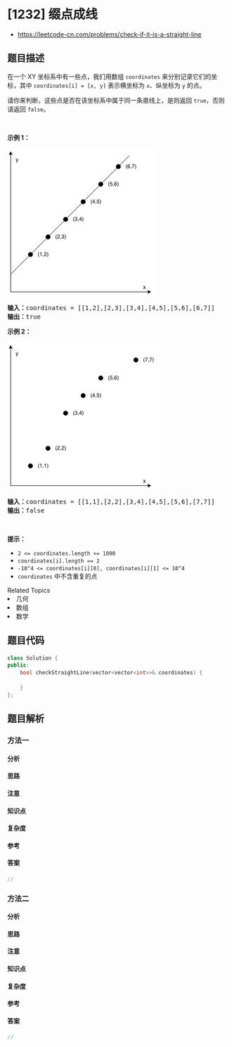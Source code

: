 

# [1232] 缀点成线
* https://leetcode-cn.com/problems/check-if-it-is-a-straight-line


## 题目描述

<p>在一个&nbsp;XY 坐标系中有一些点，我们用数组&nbsp;<code>coordinates</code>&nbsp;来分别记录它们的坐标，其中&nbsp;<code>coordinates[i] = [x, y]</code>&nbsp;表示横坐标为 <code>x</code>、纵坐标为 <code>y</code>&nbsp;的点。</p>

<p>请你来判断，这些点是否在该坐标系中属于同一条直线上，是则返回 <code>true</code>，否则请返回 <code>false</code>。</p>

<p>&nbsp;</p>

<p><strong>示例 1：</strong></p>

<p><img alt="" src="https://raw.githubusercontent.com/algoboy101/LeetCodeCrowdsource/master/imgs/untitled-diagram-2.jpg" style="height: 336px; width: 336px;"></p>

<pre><strong>输入：</strong>coordinates = [[1,2],[2,3],[3,4],[4,5],[5,6],[6,7]]
<strong>输出：</strong>true
</pre>

<p><strong>示例 2：</strong></p>

<p><strong><img alt="" src="https://raw.githubusercontent.com/algoboy101/LeetCodeCrowdsource/master/imgs/untitled-diagram-1.jpg" style="height: 336px; width: 348px;"></strong></p>

<pre><strong>输入：</strong>coordinates = [[1,1],[2,2],[3,4],[4,5],[5,6],[7,7]]
<strong>输出：</strong>false
</pre>

<p>&nbsp;</p>

<p><strong>提示：</strong></p>

<ul>
	<li><code>2 &lt;=&nbsp;coordinates.length &lt;= 1000</code></li>
	<li><code>coordinates[i].length == 2</code></li>
	<li><code>-10^4 &lt;=&nbsp;coordinates[i][0],&nbsp;coordinates[i][1] &lt;= 10^4</code></li>
	<li><code>coordinates</code>&nbsp;中不含重复的点</li>
</ul>
<div><div>Related Topics</div><div><li>几何</li><li>数组</li><li>数学</li></div></div>


## 题目代码

```cpp
class Solution {
public:
    bool checkStraightLine(vector<vector<int>>& coordinates) {

    }
};
```


## 题目解析


### 方法一

#### 分析

#### 思路

#### 注意

#### 知识点

#### 复杂度

#### 参考

#### 答案

```cpp
//
```


### 方法二

#### 分析

#### 思路

#### 注意

#### 知识点

#### 复杂度

#### 参考

#### 答案

```cpp
//
```


